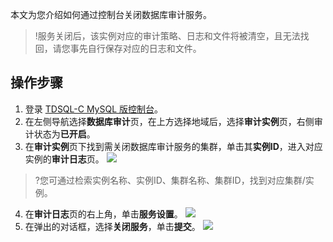 
本文为您介绍如何通过控制台关闭数据库审计服务。
>!服务关闭后，该实例对应的审计策略、日志和文件将被清空，且无法找回，请您事先自行保存对应的日志和文件。

## 操作步骤
1. 登录 [TDSQL-C MySQL 版控制台](https://console.cloud.tencent.com/cynosdb)。
2. 在左侧导航选择**数据库审计**页，在上方选择地域后，选择**审计实例**页，右侧审计状态为**已开启**。
3. 在**审计实例**页下找到需关闭数据库审计服务的集群，单击其**实例ID**，进入对应实例的**审计日志**页。
![](https://qcloudimg.tencent-cloud.cn/raw/51d94498650210b1b93cfcc42ec8dc1e.png)
>?您可通过检索实例名称、实例ID、集群名称、集群ID，找到对应集群/实例。
4. 在**审计日志**页的右上角，单击**服务设置**。
![](https://qcloudimg.tencent-cloud.cn/raw/514f0d8164ebb18d8883bb3ec26fa187.png)
5. 在弹出的对话框，选择**关闭服务**，单击**提交**。
![](https://qcloudimg.tencent-cloud.cn/raw/8911d220678a5b0da29a088b4565e051.png)
